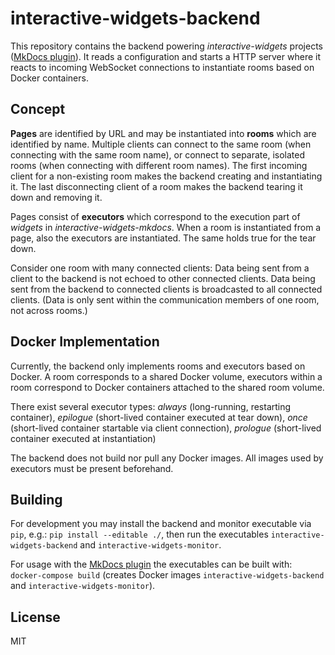 # interactive-widgets-backend

This repository contains the backend powering *interactive-widgets* projects ([MkDocs plugin](https://github.com/h3ndrk/interactive-widgets-mkdocs/)). It reads a configuration and starts a HTTP server where it reacts to incoming WebSocket connections to instantiate rooms based on Docker containers.

## Concept

**Pages** are identified by URL and may be instantiated into **rooms** which are identified by name. Multiple clients can connect to the same room (when connecting with the same room name), or connect to separate, isolated rooms (when connecting with different room names). The first incoming client for a non-existing room makes the backend creating and instantiating it. The last disconnecting client of a room makes the backend tearing it down and removing it.

Pages consist of **executors** which correspond to the execution part of *widgets* in *interactive-widgets-mkdocs*. When a room is instantiated from a page, also the executors are instantiated. The same holds true for the tear down.

Consider one room with many connected clients: Data being sent from a client to the backend is not echoed to other connected clients. Data being sent from the backend to connected clients is broadcasted to all connected clients. (Data is only sent within the communication members of one room, not across rooms.)

## Docker Implementation

Currently, the backend only implements rooms and executors based on Docker. A room corresponds to a shared Docker volume, executors within a room correspond to Docker containers attached to the shared room volume.

There exist several executor types: *always* (long-running, restarting container), *epilogue* (short-lived container executed at tear down), *once* (short-lived container startable via client connection), *prologue* (short-lived container executed at instantiation)

The backend does not build nor pull any Docker images. All images used by executors must be present beforehand.

## Building

For development you may install the backend and monitor executable via `pip`, e.g.: `pip install --editable ./`, then run the executables `interactive-widgets-backend` and `interactive-widgets-monitor`.

For usage with the [MkDocs plugin](https://github.com/h3ndrk/interactive-widgets-mkdocs/) the executables can be built with: `docker-compose build` (creates Docker images `interactive-widgets-backend` and `interactive-widgets-monitor`).

## License

MIT
